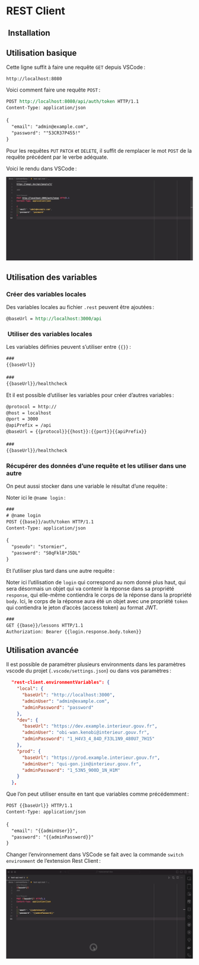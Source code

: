 # REST Client

##  Installation

## Utilisation basique

Cette ligne suffit à faire une requête `GET` depuis VSCode :

```
http://localhost:8080
```

Voici comment faire une requête `POST` :

```rest
POST http://localhost:8080/api/auth/token HTTP/1.1
Content-Type: application/json

{
  "email": "admin@example.com",
  "password": ""53CR37P455!"
}
```

Pour les requêtes `PUT` `PATCH` et `DELETE`, il suffit de remplacer le mot `POST` de la requête précédent par le verbe adéquate.

Voici le rendu dans VSCode :

![Demo de REST client dans VS Code](./rest-client.gif)

## Utilisation des variables

### Créer des variables locales

Des variables locales au fichier `.rest` peuvent être ajoutées :

```rest
@baseUrl = http://localhost:3000/api
```

###  Utiliser des variables locales

Les variables définies peuvent s’utiliser entre `{{}}` :

```rest
###
{{baseUrl}}

###
{{baseUrl}}/healthcheck
```

Et il est possible d’utiliser les variables pour créer d’autres variables :

```rest
@protocol = http://
@host = localhost
@port = 3000
@apiPrefix = /api
@baseUrl = {{protocol}}{{host}}:{{port}}{{apiPrefix}}

###
{{baseUrl}}/healthcheck
```

### Récupérer des données d’une requête et les utiliser dans une autre

On peut aussi stocker dans une variable le résultat d’une requête :

Noter ici le `@name login` :

```rest
###
# @name login
POST {{base}}/auth/token HTTP/1.1
Content-Type: application/json

{
  "pseudo": "stormier",
  "password": "S0qFkl8*J5DL"
}
```

Et l’utiliser plus tard dans une autre requête :

Noter ici l’utilisation de `login` qui correspond au nom donné plus haut, qui sera désormais un objet qui va contenir la réponse dans sa propriété `response`, qui elle-même contiendra le corps de la réponse dans la propriété `body`. Ici, le corps de la réponse aura été un objet avec une propriété `token` qui contiendra le jeton d’accès (access token) au format JWT.

```rest
###
GET {{base}}/lessons HTTP/1.1
Authorization: Bearer {{login.response.body.token}}
```

## Utilisation avancée

Il est possible de paramétrer plusieurs environments dans les paramètres vscode du projet (`.vscode/settings.json`) ou dans vos paramètres :

```json
  "rest-client.environmentVariables": {
    "local": {
      "baseUrl": "http://localhost:3000",
      "adminUser": "admin@example.com",
      "adminPassword": "password"
    },
    "dev": {
      "baseUrl": "https://dev.example.interieur.gouv.fr",
      "adminUser": "obi-wan.kenobi@interieur.gouv.fr",
      "adminPassword": "1_H4V3_4_84D_F33L1N9_480U7_7H15"
    },
    "prod": {
      "baseUrl": "https://prod.example.interieur.gouv.fr",
      "adminUser": "qui-gon.jin@interieur.gouv.fr",
      "adminPassword": "1_53N5_900D_1N_H1M"
    }
  },
```

Que l’on peut utiliser ensuite en tant que variables comme précédemment :

```rest
POST {{baseUrl}} HTTP/1.1
Content-Type: application/json

{
  "email": "{{adminUser}}",
  "password": "{{adminPassword}}"
}

```

Changer l’environnement dans VSCode se fait avec la commande `switch environment` de l’extension Rest Client :

![Changement d’environnement pour Rest Client](rest-client-switch-env.gif)
